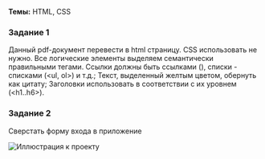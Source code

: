 <b>Темы:</b> HTML, CSS

### Задание 1
Данный pdf-документ перевести в html страницу. CSS использовать не нужно. Все логические элементы выделяем семантически правильными тегами. Ссылки должны быть ссылками (<a>), списки - списками (<ul, ol>) и т.д.;
Текст, выделенный желтым цветом, обернуть как цитату;
Заголовки использовать в соответствии с их уровнем (<h1..h6>).

### Задание 2
Сверстать форму входа в приложение

![Иллюстрация к проекту](https://user-images.githubusercontent.com/48245816/185938421-802cb9c2-ab64-4143-815d-0544052ecd15.png)
